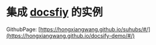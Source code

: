 # 集成 [docsfiy](https://docsify.js.org/#/zh-cn/) 的实例

GithubPage: [https://hongxiangwang.github.io/suhubs/#/](https://hongxiangwang.github.io/docsify-demo/#/)
